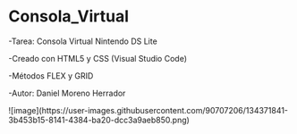 # Consola_Virtual
<p>-Tarea: Consola Virtual Nintendo DS Lite</p>
<p>-Creado con HTML5 y CSS (Visual Studio Code)</p>
<p>-Métodos FLEX y GRID</p>
<p>-Autor: Daniel Moreno Herrador</p>
![image](https://user-images.githubusercontent.com/90707206/134371841-3b453b15-8141-4384-ba20-dcc3a9aeb850.png)
